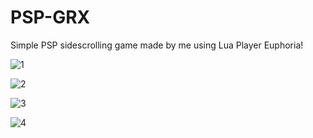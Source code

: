 # PSP-GRX

Simple PSP sidescrolling game made by me using Lua Player Euphoria!

![1](https://github.com/DiogoReisrr/PSP-GRX/blob/main/doc/1.jpg)

![2](https://github.com/DiogoReisrr/PSP-GRX/blob/main/doc/2.jpg)

![3](https://github.com/DiogoReisrr/PSP-GRX/blob/main/doc/3.jpg)

![4](https://github.com/DiogoReisrr/PSP-GRX/blob/main/doc/4.jpg)